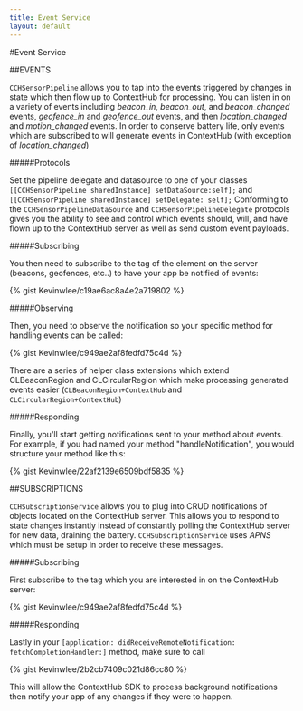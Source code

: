 ```yaml
---
title: Event Service
layout: default
---
```

#Event Service

##EVENTS

`CCHSensorPipeline` allows you to tap into the events triggered by changes in state which then flow up to ContextHub for processing. You can listen in on a variety of events including *beacon_in*, *beacon_out*, and *beacon_changed* events, *geofence_in* and *geofence_out* events, and then *location_changed* and *motion_changed* events. In order to conserve battery life, only events which are subscribed to will generate events in ContextHub (with exception of *location_changed*)

#####Protocols

Set the pipeline delegate and datasource to one of your classes `[[CCHSensorPipeline sharedInstance] setDataSource:self];` and `[[CCHSensorPipeline sharedInstance] setDelegate: self];` Conforming to the `CCHSensorPipelineDataSource` and `CCHSensorPipelineDelegate` protocols gives you the ability to see and control which events should, will, and have flown up to the ContextHub server as well as send custom event payloads.

#####Subscribing

You then need to subscribe to the tag of the element on the server (beacons, geofences, etc..) to have your app be notified of events:

{% gist Kevinwlee/c19ae6ac8a4e2a719802 %}

#####Observing

Then, you need to observe the notification so your specific method for handling events can be called:

{% gist Kevinwlee/c949ae2af8fedfd75c4d %}

There are a series of helper class extensions which extend CLBeaconRegion and CLCircularRegion which make processing generated events easier (`CLBeaconRegion+ContextHub` and `CLCircularRegion+ContextHub`)

#####Responding

Finally, you'll start getting notifications sent to your method about events. For example, if you had named your method "handleNotification", you would structure your method like this:

{% gist Kevinwlee/22af2139e6509bdf5835 %}

##SUBSCRIPTIONS

`CCHSubscriptionService` allows you to plug into CRUD notifications of objects located on the ContextHub server. This allows you to respond to state changes instantly instead of constantly polling the ContextHub server for new data, draining the battery. `CCHSubscriptionService` uses *APNS* which must be setup in order to receive these messages.

#####Subscribing

First subscribe to the tag which you are interested in on the ContextHub server:

{% gist Kevinwlee/c949ae2af8fedfd75c4d %}

#####Responding

Lastly in your `[application: didReceiveRemoteNotification: fetchCompletionHandler:]` method, make sure to call

{% gist Kevinwlee/2b2cb7409c021d86cc80 %}

This will allow the ContextHub SDK to process background notifications then notify your app of any changes if they were to happen.